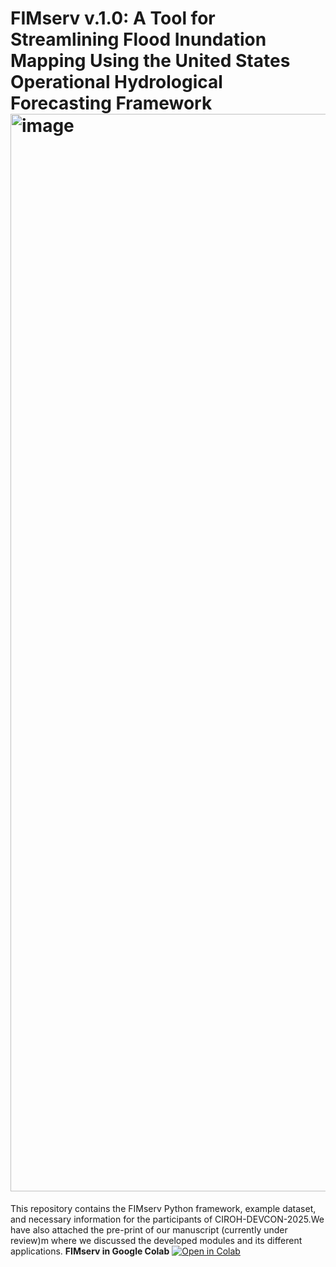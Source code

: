 # FIMserv v.1.0: A Tool for Streamlining Flood Inundation Mapping Using the United States Operational Hydrological Forecasting Framework<img width="1724" alt="image" src="https://github.com/user-attachments/assets/d78e2cda-f660-47f2-ad31-bf73e836f4c1" />

This repository contains the FIMserv Python framework, example dataset, and necessary information for the participants of CIROH-DEVCON-2025.We have also attached the pre-print of our manuscript (currently under review)m where we discussed the developed modules and its different applications.
**FIMserv in Google Colab** [![Open in Colab](https://colab.research.google.com/assets/colab-badge.svg)](https://colab.research.google.com/drive/1pXWiFKi_vWEq1jxfmFuXVYfDMmfXu0r2)



